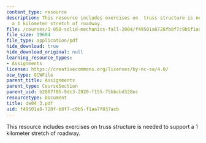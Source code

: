 ```yaml
---
content_type: resource
description: This resource includes exercises on  truss structure is needed to support
  a 1 kilometer stretch of roadway.
file: /courses/1-050-solid-mechanics-fall-2004/f49501a8728fb8f7c9b5f1aa7f837acb_de04_3.pdf
file_size: 19604
file_type: application/pdf
hide_download: true
hide_download_original: null
learning_resource_types:
- Assignments
license: https://creativecommons.org/licenses/by-nc-sa/4.0/
ocw_type: OCWFile
parent_title: Assignments
parent_type: CourseSection
parent_uid: b2807f85-9dc3-2920-f155-75bbcbd328ec
resourcetype: Document
title: de04_3.pdf
uid: f49501a8-728f-b8f7-c9b5-f1aa7f837acb
---
```

This resource includes exercises on  truss structure is needed to support a 1 kilometer stretch of roadway.